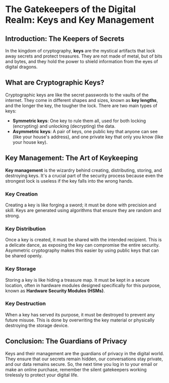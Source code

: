 # The Gatekeepers of the Digital Realm: Keys and Key Management

## Introduction: The Keepers of Secrets

In the kingdom of cryptography, **keys** are the mystical artifacts that lock away secrets and protect treasures. They are not made of metal, but of bits and bytes, and they hold the power to shield information from the eyes of digital dragons.

## What are Cryptographic Keys?

Cryptographic keys are like the secret passwords to the vaults of the internet. They come in different shapes and sizes, known as **key lengths**, and the longer the key, the tougher the lock. There are two main types of keys:

- **Symmetric keys**: One key to rule them all, used for both locking (encrypting) and unlocking (decrypting) the data.
- **Asymmetric keys**: A pair of keys, one public key that anyone can see (like your house's address), and one private key that only you know (like your house key).

## Key Management: The Art of Keykeeping

**Key management** is the wizardry behind creating, distributing, storing, and destroying keys. It's a crucial part of the security process because even the strongest lock is useless if the key falls into the wrong hands.

### Key Creation

Creating a key is like forging a sword; it must be done with precision and skill. Keys are generated using algorithms that ensure they are random and strong.

### Key Distribution

Once a key is created, it must be shared with the intended recipient. This is a delicate dance, as exposing the key can compromise the entire security. Asymmetric cryptography makes this easier by using public keys that can be shared openly.

### Key Storage

Storing a key is like hiding a treasure map. It must be kept in a secure location, often in hardware modules designed specifically for this purpose, known as **Hardware Security Modules (HSMs)**.

### Key Destruction

When a key has served its purpose, it must be destroyed to prevent any future misuse. This is done by overwriting the key material or physically destroying the storage device.

## Conclusion: The Guardians of Privacy

Keys and their management are the guardians of privacy in the digital world. They ensure that our secrets remain hidden, our conversations stay private, and our data remains secure. So, the next time you log in to your email or make an online purchase, remember the silent gatekeepers working tirelessly to protect your digital life.
